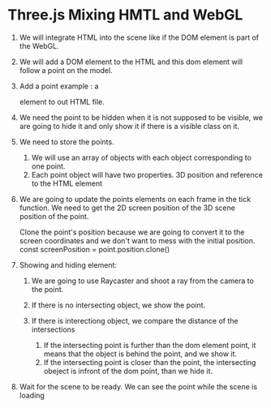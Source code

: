 # Three.js Mixing HMTL and WebGL

1. We will integrate HTML into the scene like if the DOM element is part of the WebGL.

2. We will add a DOM element to the HTML and this dom element will follow a point on the model.

3. Add a point example : a <div> element to out HTML file.

4. We need the point to be hidden when it is not supposed to be visible, we are going to hide it and only show it if there is a visible class on it.

5. We need to store the points.

   1. We will use an array of objects with each object corresponding to one point.
   2. Each point object will have two properties. 3D position and reference to the HTML element

6. We are going to update the points elements on each frame in the tick function.
   We need to get the 2D screen position of the 3D scene position of the point.

   Clone the point's position because we are going to convert it to the screen coordinates and we don't want to mess with the initial position.
   const screenPosition = point.position.clone()

7. Showing and hiding element:

   1. We are going to use Raycaster and shoot a ray from the camera to the point.

   2. If there is no intersecting object, we show the point.

   3. If there is interectiong object, we compare the distance of the intersections
      1. If the intersecting point is further than the dom element point, it means that the object is behind the point, and we show it.
      2. If the intersecting point is closer than the point, the intersecting obeject is infront of the dom point, than we hide it.

8. Wait for the scene to be ready.
   We can see the point while the scene is loading
